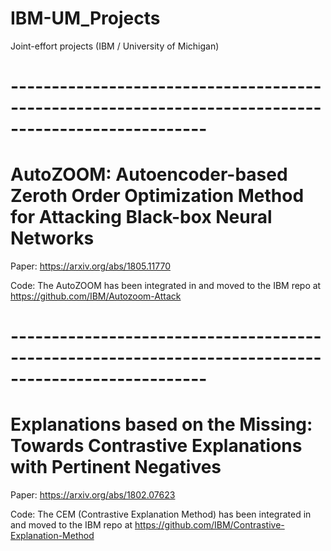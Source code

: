 # IBM-UM_Projects
Joint-effort projects (IBM / University of Michigan)


# ----------------------------------------------------------------------------------------------------
# AutoZOOM: Autoencoder-based Zeroth Order Optimization Method for Attacking Black-box Neural Networks

Paper: https://arxiv.org/abs/1805.11770

Code:
The AutoZOOM has been integrated in and moved to the IBM repo at https://github.com/IBM/Autozoom-Attack


# ----------------------------------------------------------------------------------------------------
# Explanations based on the Missing: Towards Contrastive Explanations with Pertinent Negatives

Paper: https://arxiv.org/abs/1802.07623

Code:
The CEM (Contrastive Explanation Method) has been integrated in and moved to the IBM repo at https://github.com/IBM/Contrastive-Explanation-Method



